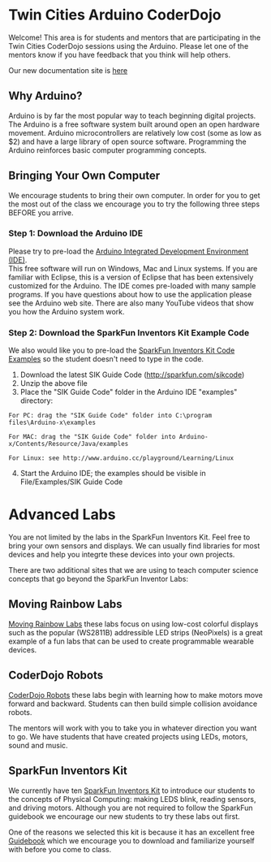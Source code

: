 # Twin Cities Arduino CoderDojo

Welcome! This area is for students and mentors that are participating in the Twin Cities CoderDojo sessions using the Arduino. 
Please let one of the mentors know if you have feedback that you think will help others.

Our new documentation site is [here](http://coderdojotc.github.io/arduino/)

## Why Arduino?

Arduino is by far the most popular way to teach beginning digital projects. The Arduino is a free software system built 
around open an open hardware movement. 
Arduino microcontrollers are relatively low cost (some as low as $2) and have a large library of open source software. 
Programming the Arduino reinforces basic computer programming concepts.

## Bringing Your Own Computer
We encourage students to bring their own computer.
In order for you to get the most out of the class we encourage you to try the following three steps BEFORE you arrive.

### Step 1: Download the Arduino IDE

Please try to pre-load the [Arduino Integrated Development Environment (IDE)](http://arduino.cc/en/Main/Software).  
This free software will run on Windows, Mac and Linux systems. If you are familiar with Eclipse, this is a version of Eclipse that has been extensively customized for the Arduino. The IDE comes pre-loaded with many sample programs. If you have questions about how to use the application please see the Arduino web site. There are also many YouTube videos that show you how the Arduino system work.

### Step 2: Download the SparkFun Inventors Kit Example Code

We also would like you to pre-load the [SparkFun Inventors Kit Code Examples](http://dlnmh9ip6v2uc.cloudfront.net/datasheets/Kits/SIK%20Guide%20Code.zip) so the student doesn't need to type in the code.
  1. Download the latest SIK Guide Code (http://sparkfun.com/sikcode)
  2. Unzip the above file
  3. Place the "SIK Guide Code" folder in the Arduino IDE "examples" directory:

    For PC: drag the "SIK Guide Code" folder into C:\program files\Arduino-x\examples
    
    For MAC: drag the "SIK Guide Code" folder into Arduino-x/Contents/Resource/Java/examples
    
    For Linux: see http://www.arduino.cc/playground/Learning/Linux
    
4. Start the Arduino IDE; the examples should be visible in File/Examples/SIK Guide Code

# Advanced Labs

You are not limited by the labs in the SparkFun Inventors Kit. 
Feel free to bring your own sensors and displays.
We can usually find libraries for most devices and help you integrte these devices into your own projects.

There are two additional sites that we are using to teach computer science concepts that go beyond the SparkFun Inventor Labs:

## Moving Rainbow Labs

[Moving Rainbow Labs](http://moving-rainbow.readthedocs.io/en/latest/README/) these labs focus on using low-cost colorful displays such as the 
popular (WS2811B) addressible LED strips (NeoPixels) is a great example of a fun labs that can be used to create programmable wearable devices.

## CoderDojo Robots
[CoderDojo Robots](https://dmccreary.gitbooks.io/coderdojo-robots/content/) these labs begin with learning how to make motors move forward and backward.
Students can then build simple collision avoidance robots.

The mentors will work with you to take you in whatever direction you want to go.
We have students that have created projects using LEDs, motors, sound and music.

## SparkFun Inventors Kit

We currently have ten [SparkFun Inventors Kit](https://www.sparkfun.com/products/12001) to
introduce our students to the concepts of Physical Computing: making LEDS blink, reading sensors, and driving motors.
Although you are not required to follow the SparkFun guidebook we encourage our new students to try these labs out first.

One of the reasons we selected this kit is because it has an excellent free
[Guidebook](https://cdn.sparkfun.com/datasheets/Kits/RedBoard_SIK_3.2.pdf) 
which we encourage you to download and familiarize yourself with before you come to class.
